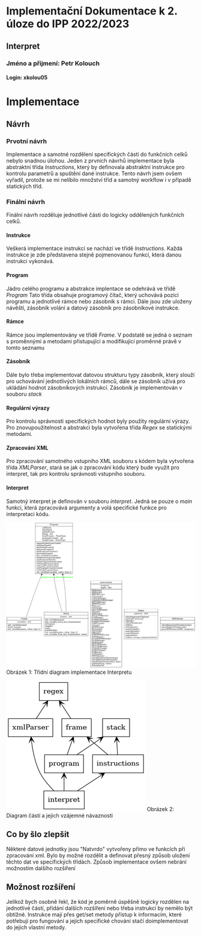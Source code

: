 # Implementační Dokumentace k 2. úloze do IPP 2022/2023
## Interpret
### Jméno a přijmení: Petr Kolouch
#### Login: xkolou05

# Implementace
## Návrh
### Prvotní návrh
Implementace a samotné rozdělení specifických částí do funkčních celků nebylo snadnou úlohou. Jeden z prvních návrhů implementace byla abstraktní třída *Instructions*, který by definovala abstraktní instrukce pro kontrolu parametrů a spuštění dané instrukce. Tento návrh jsem ovšem vyřadil, protože se mi nelíbilo množství tříd a samotný workflow i v případě statických tříd.
### Finální návrh
Finální návrh rozděluje jednotlivé části do logicky oddělených funkčních celků.
#### Instrukce
Veškerá implementace instrukcí se nachází ve třídě *Instructions*. Každá instrukce je zde představena stejně pojmenovanou funkcí, která danou instrukci vykonává.
#### Program
Jádro celého programu a abstrakce implentace se odehrává ve třídě *Program* Tato třída obsahuje programový čítač, který uchovává pozici programu a jednotlivé rámce nebo zásobník s rámci. Dále jsou zde uloženy návěští, zásobník volání a datový zásobník pro zásobníkové instrukce.

#### Rámce
Rámce jsou implementovány ve třídě *Frame*. V podstatě se jedná o seznam s proměnnými a metodami přistupující a modifikující proměnné právě v tomto seznamu

#### Zásobník
Dále bylo třeba implementovat datovou strukturu typy zásobník, který slouží pro uchovávání jednotlivých lokálních rámců, dále se zásobník užívá pro ukládání hodnot zásobníkových instrukcí. Zásobník je implementován v souboru *stack*

#### Regulární výrazy
Pro kontrolu správnosti specifických hodnot byly použity regulární výrazy. Pro znovupoužitelnost a abstrakci byla vytvořena třída *Regex* se statickými metodami.

#### Zpracování XML
Pro zpracování samotného vstupního XML souboru s kódem byla vytvořena třída *XMLParser*, stará se jak o zpracování kódu který bude využit pro interpret, tak pro kontrolu správnosti vstupního souboru.

#### Interpret
Samotný interpret je definován v souboru *interpret*. Jedná se pouze o *main* funkci, která zpracovává argumenty a volá specifické funkce pro interpretaci kódu.

![UML class diagram](https://github.com/KolouchPetr/IPP_IMG/blob/master/IMG/classes_interpret.png?raw=true)
Obrázek 1: Třídní diagram implementace Interpretu

![Packages](https://github.com/KolouchPetr/IPP_IMG/blob/master/IMG/packages_interpret.png?raw=true)
Obrázek 2: Diagram částí a jejich vzájemné návaznosti
## Co by šlo zlepšit
Některé datové jednotky jsou "Natvrdo" vytvořeny přímo ve funkcích při zpracování xml. Bylo by možné rozdělit a definovat přesný způsob uložení těchto dat ve specifických třídách. Způsob implementace ovšem nebrání možnostím dalšího rozšíření

## Možnost rozšíření
Jelikož bych osobně řekl, že kód je poměrně úspěšně logicky rozdělen na jednotlivé částí, přidání dalších rozšíření nebo třeba instrukcí by nemělo být obtížné. Instrukce mají přes get/set metody přístup k informacím, které potřebují pro fungování a jejich specifické chování stačí doimplementovat do jejich vlastní metody.



